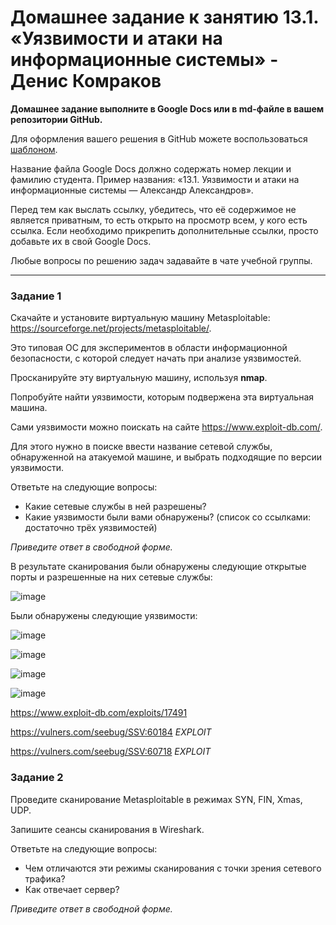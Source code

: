 # Домашнее задание к занятию 13.1. «Уязвимости и атаки на информационные системы» - Денис Комраков

**Домашнее задание выполните в Google Docs или в md-файле в вашем репозитории GitHub.** 

Для оформления вашего решения в GitHub можете воспользоваться [шаблоном](https://github.com/netology-code/sys-pattern-homework).

Название файла Google Docs должно содержать номер лекции и фамилию студента. Пример названия: «13.1. Уязвимости и атаки на информационные системы — Александр Александров».

Перед тем как выслать ссылку, убедитесь, что её содержимое не является приватным, то есть открыто на просмотр всем, у кого есть ссылка. Если необходимо прикрепить дополнительные ссылки, просто добавьте их в свой Google Docs.

Любые вопросы по решению задач задавайте в чате учебной группы.

------

### Задание 1

Скачайте и установите виртуальную машину Metasploitable: https://sourceforge.net/projects/metasploitable/.

Это типовая ОС для экспериментов в области информационной безопасности, с которой следует начать при анализе уязвимостей.

Просканируйте эту виртуальную машину, используя **nmap**.

Попробуйте найти уязвимости, которым подвержена эта виртуальная машина.

Сами уязвимости можно поискать на сайте https://www.exploit-db.com/.

Для этого нужно в поиске ввести название сетевой службы, обнаруженной на атакуемой машине, и выбрать подходящие по версии уязвимости.

Ответьте на следующие вопросы:

- Какие сетевые службы в ней разрешены?
- Какие уязвимости были вами обнаружены? (список со ссылками: достаточно трёх уязвимостей)
  
*Приведите ответ в свободной форме.*  

В результате сканирования были обнаружены следующие открытые порты и разрешенные на них сетевые службы:

![image](https://github.com/deniskomrakov/databases-hw/assets/121336770/1e286d3e-2e81-44c4-a97e-34b5fce0dbfd)

Были обнаружены следующие уязвимости:

![image](https://github.com/deniskomrakov/databases-hw/assets/121336770/7c893863-2528-403a-9d39-769a8e66e2a0)

![image](https://github.com/deniskomrakov/databases-hw/assets/121336770/f770b435-19e8-4413-8984-9fa24e5f39e7)

![image](https://github.com/deniskomrakov/databases-hw/assets/121336770/69f60c85-5f4c-4354-a263-d33200eb74f5)

![image](https://github.com/deniskomrakov/databases-hw/assets/121336770/01e79fa0-9a38-4dc8-9fd8-b93c23aea99f)

https://www.exploit-db.com/exploits/17491

https://vulners.com/seebug/SSV:60184 *EXPLOIT*

https://vulners.com/seebug/SSV:60718 *EXPLOIT*

### Задание 2

Проведите сканирование Metasploitable в режимах SYN, FIN, Xmas, UDP.

Запишите сеансы сканирования в Wireshark.

Ответьте на следующие вопросы:

- Чем отличаются эти режимы сканирования с точки зрения сетевого трафика?
- Как отвечает сервер?

*Приведите ответ в свободной форме.*

